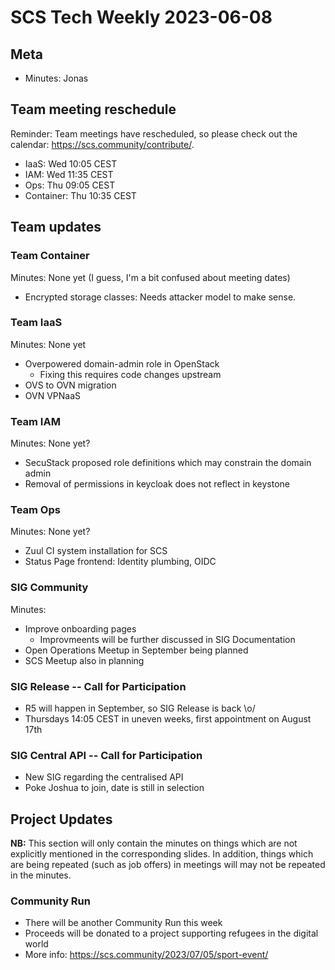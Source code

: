 # SCS Tech Weekly 2023-06-08

## Meta

- Minutes: Jonas

## Team meeting reschedule

Reminder: Team meetings have rescheduled, so please check out the calendar: https://scs.community/contribute/.

- IaaS: Wed 10:05 CEST
- IAM: Wed 11:35 CEST
- Ops: Thu 09:05 CEST
- Container: Thu 10:35 CEST

## Team updates

### Team Container

Minutes: None yet (I guess, I'm a bit confused about meeting dates)

- Encrypted storage classes: Needs attacker model to make sense.

### Team IaaS

Minutes: None yet

- Overpowered domain-admin role in OpenStack
  - Fixing this requires code changes upstream
- OVS to OVN migration
- OVN VPNaaS

### Team IAM

Minutes: None yet?

- SecuStack proposed role definitions which may constrain the domain admin
- Removal of permissions in keycloak does not reflect in keystone

### Team Ops

Minutes: None yet?

- Zuul CI system installation for SCS
- Status Page frontend: Identity plumbing, OIDC

### SIG Community

Minutes:

- Improve onboarding pages
  - Improvmeents will be further discussed in SIG Documentation
- Open Operations Meetup in September being planned
- SCS Meetup also in planning

### SIG Release -- Call for Participation

- R5 will happen in September, so SIG Release is back \o/
- Thursdays 14:05 CEST in uneven weeks, first appointment on August 17th

### SIG Central API -- Call for Participation

- New SIG regarding the centralised API
- Poke Joshua to join, date is still in selection

## Project Updates

**NB:** This section will only contain the minutes on things which are not explicitly mentioned in the corresponding slides. In addition, things which are being repeated (such as job offers) in meetings will may not be repeated in the minutes.

### Community Run

- There will be another Community Run this week
- Proceeds will be donated to a project supporting refugees in the digital world
- More info: https://scs.community/2023/07/05/sport-event/
